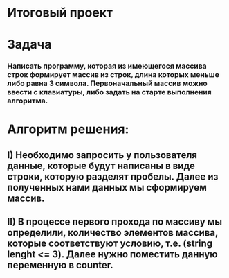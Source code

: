 # Итоговый проект

# Задача 

### Написать программу, которая из имеющегося массива строк формирует массив из строк, длина которых меньше либо равна 3 символа. Первоначальный массив можно ввести с клавиатуры, либо задать на старте выполнения алгоритма.

# Алгоритм решения:

## I) Необходимо запросить у пользователя данные, которые будут написаны в виде строки, которую разделят пробелы. Далее из полученных нами данных мы сформируем массив.
## II) В процессе первого прохода по массиву мы определили, количество элементов массива, которые соответствуют условию, т.е. (string lenght <= 3). Далее нужно поместить данную переменную в counter.
